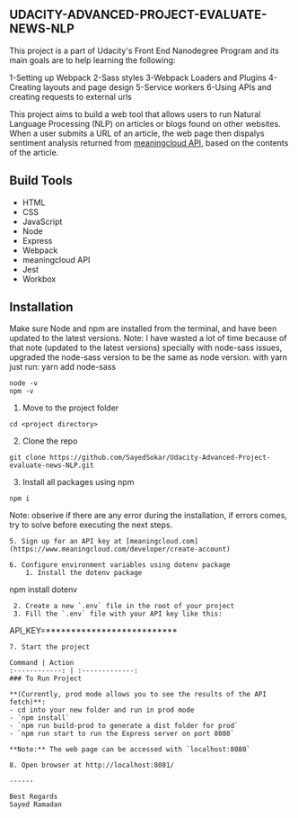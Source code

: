 ﻿## UDACITY-ADVANCED-PROJECT-EVALUATE-NEWS-NLP

This project is a part of Udacity's Front End Nanodegree Program and its main goals are to help learning the following:

1-Setting up Webpack
2-Sass styles
3-Webpack Loaders and Plugins
4-Creating layouts and page design
5-Service workers
6-Using APIs and creating requests to external urls

This project aims to build a web tool that allows users to run Natural Language Processing (NLP) on articles or blogs found on other websites. When a user submits a URL of an article, the web page then dispalys sentiment analysis returned from [meaningcloud API](https://www.meaningcloud.com/products/sentiment-analysis), based on the contents of the article.

## Build Tools
* HTML
* CSS
* JavaScript
* Node
* Express
* Webpack
* meaningcloud API
* Jest
* Workbox

## Installation
Make sure Node and npm are installed from the terminal, and have been updated to the latest versions.
Note: I have wasted a lot of time because of that note (updated to the latest versions) specially with node-sass issues, upgraded the node-sass version to be the same as node version. with yarn just run: yarn add node-sass
 
```
node -v
npm -v
```

1. Move to the project folder
```
cd <project directory>
```
2. Clone the repo
```
git clone https://github.com/SayedSokar/Udacity-Advanced-Project-evaluate-news-NLP.git
```
3. Install all packages using npm
```
npm i
```
Note: obserive if there are any error during the installation, if errors comes, try to solve before executing the next steps.
```
5. Sign up for an API key at [meaningcloud.com](https://www.meaningcloud.com/developer/create-account)

6. Configure environment variables using dotenv package
    1. Install the dotenv package
   ```
   npm install dotenv
   ```
    2. Create a new `.env` file in the root of your project
    3. Fill the `.env` file with your API key like this:
   ```
   API_KEY=**************************
   ```
7. Start the project

Command | Action
:------------: | :-------------:
### To Run Project

**(Currently, prod mode allows you to see the results of the API fetch)**:
- cd into your new folder and run in prod mode
- `npm install`
- `npm run build-prod to generate a dist folder for prod`
- `npm run start to run the Express server on port 8080`

**Note:** The web page can be accessed with `localhost:8080`

8. Open browser at http://localhost:8081/

------

Best Regards
Sayed Ramadan 

